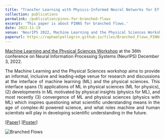 ```yaml
---
title: "Transfer Learning with Physics-Informed Neural Networks for Efficient Simulation of Branched Flows"
collection: publications
permalink: /publication/pinns-for-branched-flows
excerpt: 'This paper is about PINNS for branched flows.'
date: 2022-11-19
venue: 'NeurIPS 2022, Machine Learning and the Physical Sciences Workshop'
paperurl: https://raphaelpellegrin.github.io/files/Branched_Flows_PINNs_Workshop_camera.pdf
---
```


[Machine Learning and the Physical Sciences Workshop](https://ml4physicalsciences.github.io/2022/) at the 36th conference on Neural Information Processing Systems (NeurIPS) December 3, 2022. 

<p style="text-align:justify"> The Machine Learning and the Physical Sciences workshop aims to provide an informal, inclusive and leading-edge venue for research and discussions at the interface of machine learning (ML) and the physical sciences. This interface spans (1) applications of ML in physical sciences (ML for physics), (2) developments in ML motivated by physical insights (physics for ML), and most recently (3) convergence of ML and physical sciences (physics with ML) which inspires questioning what scientific understanding means in the age of complex-AI powered science, and what roles machine and human scientists will play in developing scientific understanding in the future. </p> 

[[Paper](https://raphaelpellegrin.github.io/files/Branched_Flows_PINNs_Workshop_camera.pdf)] [[Poster](https://raphaelpellegrin.github.io/files/Poster_landscape_2.png)]

![Branched Flows](https://raphaelpellegrin.github.io/images/webistePINNs.png)

